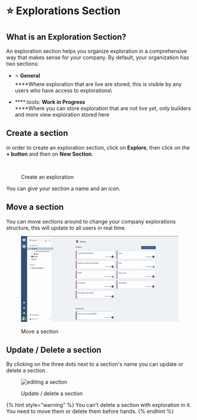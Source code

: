 # ⭐ Explorations Section

## What is an Exploration Section?

An exploration section helps you organize exploration in a comprehensive way that makes sense for your company. By default, your organization has two sections:

* :star: **General**\
  ****Where exploration that are live are stored, this is visible by any users who have access to explorations\

* ****:tools: **Work in Progress**\
  ****Where you can store exploration that are not live yet, only builders and more view exploration stored here

## Create a section

in order to create an exploration section, click on **Explore**, then click on the **+ button** and then on **New Section**.

<figure><img src="../.gitbook/assets/Screen Cast 2022-09-07 at 4.47.36 PM.gif" alt=""><figcaption><p>Create an exploration</p></figcaption></figure>

You can give your section a name and an icon.

## Move a section

You can move sections around to change your company explorations structure, this will update to all users in real time.

<figure><img src="../.gitbook/assets/Screen Cast 2022-09-07 at 4.44.52 PM.gif" alt=""><figcaption><p>Move a section</p></figcaption></figure>

## Update / Delete a section

By clicking on the three dots next to a section's name you can update or delete a section.

<figure><img src="../.gitbook/assets/Screen Cast 2022-09-07 at 4.42.06 PM.gif" alt="editing a section"><figcaption><p>Update / delete a section</p></figcaption></figure>

{% hint style="warning" %}
You can't delete a section with exploration in it. You need to move them or delete them before hands.
{% endhint %}
